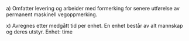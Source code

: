 a) Omfatter levering og arbeider med formerking for senere utførelse av permanent maskinell vegoppmerking.

x) Avregnes etter medgått tid per enhet. En enhet består av alt mannskap og deres utstyr. Enhet: time


